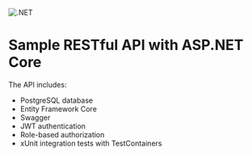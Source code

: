 ![.NET](https://github.com/ilee38/sample-rest-api/actions/workflows/dotnet.yml/badge.svg)

# Sample RESTful API with ASP.NET Core

The API includes:

- PostgreSQL database
- Entity Framework Core
- Swagger
- JWT authentication
- Role-based authorization
- xUnit integration tests with TestContainers

